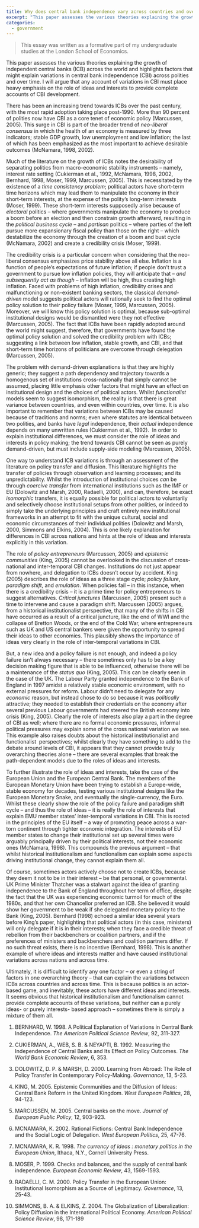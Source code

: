 ```yaml
---
title: Why does central bank independence vary across countries and over time?
excerpt: "This paper assesses the various theories explaining the growth of independent central banks and highlights factors that might explain variations in central bank independence."
categories:
  - government
---
```


> This essay was written as a formative part of my undergraduate studies at the London School of Economics.

This paper assesses the various theories explaining the growth of independent central banks (ICB) across the world and highlights factors that might explain variations in central bank independence (CBI) across polities and over time. I will argue that any account of variations in CBI must place heavy emphasis on the role of ideas and interests to provide complete accounts of CBI development.

There has been an increasing trend towards ICBs over the past century, with the most rapid adoption taking place post-1990. More than 90 percent of polities now have CBI as a core tenet of economic policy (Marcussen, 2005). This surge in CBI is part of the broader trend of *neo-liberal consensus* in which the health of an economy is measured by three indicators; stable GDP growth, low unemployment and low inflation; the last of which has been emphasized as the most important to achieve desirable outcomes (McNamara, 1998, 2002).

Much of the literature on the growth of ICBs notes the desirability of separating politics from macro-economic stability instruments – namely, interest rate setting (Cukierman et al., 1992, McNamara, 1998, 2002, Bernhard, 1998, Moser, 1999, Marcussen, 2005). This is necessitated by the existence of a *time consistency problem*; political actors have short-term time horizons which may lead them to manipulate the economy in their short-term interests, at the expense of the polity’s long-term interests (Moser, 1999). These short-term interests supposedly arise because of *electoral* politics – where governments manipulate the economy to produce a boom before an election and then constrain growth afterward, resulting in the *political business cycle* – and *partisan* politics – where parties of the left pursue more expansionary fiscal policy than those on the right – which destabilize the economy through the creation of a boom and bust cycle (McNamara, 2002) and create a credibility crisis (Moser, 1999).

The credibility crisis is a particular concern when considering that the neo-liberal consensus emphasizes price stability above all else. Inflation is a function of people’s expectations of future inflation; if people don’t trust a government to pursue low inflation policies, they will anticipate that – *and subsequently act as though* – inflation will be high, thus creating high inflation. Faced with problems of high inflation, credibility crises and malfunctioning or non-existent banking sectors, the classical *demand-driven* model suggests political actors will rationally seek to find the optimal policy solution to their policy failure (Moser, 1999, Marcussen, 2005). Moreover, we will know this policy solution is optimal, because sub-optimal institutional designs would be dismantled were they not effective (Marcussen, 2005). The fact that ICBs have been rapidly adopted around the world might suggest, therefore, that governments have found the optimal policy solution and solved the credibility problem with ICBs; suggesting a link between low inflation, stable growth, and CBI, and that short-term time horizons of politicians are overcome through delegation (Marcussen, 2005).

The problem with demand-driven explanations is that they are highly generic; they suggest a path dependency and trajectory towards a homogenous set of institutions cross-nationally that simply cannot be assumed, placing little emphasis other factors that might have an effect on institutional design and the choices of political actors. Whilst *functionalist* models seem to suggest isomorphism, the reality is that there is great variance between countries, and even within countries, over time. It is also important to remember that variations between ICBs may be caused because of traditions and norms; even where statutes are identical between two polities, and banks have *legal* independence, their *actual* independence depends on many unwritten rules (Cukierman et al., 1992).  In order to explain institutional differences, we must consider the role of ideas and interests in policy making; the trend towards CBI cannot be seen as purely demand-driven, but must include supply-side modeling (Marcussen, 2005).

One way to understand ICB variations is through an assessment of the literature on policy transfer and diffusion. This literature highlights the transfer of policies through observation and learning processes; and its unpredictability. Whilst the introduction of institutional choices *can* be through *coercive transfer* from international institutions such as the IMF or EU (Dolowitz and Marsh, 2000, Radaelli, 2000), and can, therefore, be exact *isomorphic* transfers, it is equally possible for political actors to voluntarily and selectively choose institutional setups from other polities, or indeed to simply take the underlying principles and craft entirely new institutional frameworks in an attempt to fit with the unique cultural, social and economic circumstances of their individual polities (Dolowitz and Marsh, 2000, Simmons and Elkins, 2004). This is one likely explanation for differences in CBI across nations and hints at the role of ideas and interests explicitly in this variation.

The role of *policy entrepreneurs* (Marcussen, 2005) and *epistemic communities* (King, 2005) cannot be overlooked in the discussion of cross-national and inter-temporal CBI changes. Institutions do not just appear from nowhere, and delegation to ICBs doesn’t occur by accident. King (2005) describes the role of ideas as a three stage cycle; *policy failure*, *paradigm shift*, and *emulation*. When policies fail – in this instance, when there is a credibility crisis – it is a prime time for policy entrepreneurs to suggest alternatives. *Critical junctures* (Marcussen, 2005) present such a time to intervene and cause a paradigm shift. Marcussen (2005) argues, from a historical institutionalist perspective, that many of the shifts in CBI have occurred as a result of a critical juncture, like the end of WWI and the collapse of Bretton Woods, or the end of the Cold War, where entrepreneurs such as UK and US central bankers were given the opportunity to spread their ideas to other economies. This plausibly shows the importance of ideas very clearly in the role of inter-temporal variations in CBI.

But, a new idea and a policy failure is not enough, and indeed a policy failure isn’t always necessary – there sometimes only has to be a key decision making figure that is able to be influenced, otherwise there will be a maintenance of the *status quo* (King, 2005). This can be clearly seen in the case of the UK. The Labour Party granted independence to the Bank of England in 1997 amidst a relatively stable economic environment, with no external pressures for reform. Labour didn’t need to delegate for any *economic* reason, but instead chose to do so because it was *politically* attractive; they needed to establish their credentials on the economy after several previous Labour governments had steered the British economy into crisis (King, 2005). Clearly the role of interests also play a part in the degree of CBI as well; where there are no formal economic pressures, informal political pressures may explain some of the cross national variation we see. This example also raises doubts about the historical institutionalist and functionalist  perspectives; whilst clearly they have something to add to the debate around levels of CBI, it appears that they cannot provide truly overarching theories alone – there are several examples that break the path-dependent models due to the roles of ideas and interests.

To further illustrate the role of ideas and interests, take the case of the European Union and the European Central Bank. The members of the European Monetary Union have been trying to establish a Europe-wide, stable economy for decades, testing various institutional designs like the European Monetary Snake, and eventually the single-currency, the Euro. Whilst these clearly show the role of the policy failure and paradigm shift cycle – and thus the role of ideas – it is really the role of interests that explain EMU member states’ inter-temporal variations in CBI. This is rooted in the principles of the EU itself – a way of promoting peace across a war-torn continent through tighter economic integration. The interests of EU member states to change their institutional set up several times were arguably principally driven by their political interests, not their economic ones (McNamara, 1998). This compounds the previous argument – that whilst historical institutionalism and functionalism can explain some aspects driving institutional change, they cannot explain them all.

Of course, sometimes actors actively choose not to create ICBs, because they deem it not to be in their interest – be that personal, or governmental. UK Prime Minister Thatcher was a stalwart against the idea of granting independence to the Bank of England throughout her term of office, despite the fact that the UK was experiencing economic turmoil for much of the 1980s, and that her own Chancellor preferred an ICB. She believed it would show her government to be weak if she delegated monetary policy to the Bank (King, 2005). Bernhard (1998) echoed a similar idea several years before King’s paper, highlighting that political actors (in this case, ministers) will only delegate if it is in their interests; when they face a credible threat of rebellion from their backbenchers or coalition partners, and if the preferences of ministers and backbenchers and coalition partners differ. If no such threat exists, there is no incentive (Bernhard, 1998). This is another example of where ideas and interests matter and have caused institutional variations across nations and across time.

Ultimately, it is difficult to identify any one factor – or even a string of factors in one overarching theory – that can explain the variations between ICBs across countries and across time. This is because politics is an actor-based game, and inevitably, these actors have different ideas and interests. It seems obvious that historical institutionalism and functionalism cannot provide complete accounts of these variations, but neither can a purely ideas- or purely interests- based approach – sometimes there is simply a mixture of them all.

<div class="footnotes" markdown="1">

1. BERNHARD, W. 1998. A Political Explanation of Variations in Central Bank Independence. *The American Political Science Review*, 92, 311-327.

2. CUKIERMAN, A., WEB, S. B. & NEYAPTI, B. 1992. Measuring the Independence of Central Banks and Its Effect on Policy Outcomes. *The World Bank Economic Review*, 6, 353.

3. DOLOWITZ, D. P. & MARSH, D. 2000. Learning from Abroad: The Role of Policy Transfer in Contemporary Policy-Making. *Governance*, 13, 5-23.

4. KING, M. 2005. Epistemic Communities and the Diffusion of Ideas: Central Bank Reform in the United Kingdom. *West European Politics*, 28, 94-123.

5. MARCUSSEN, M. 2005. Central banks on the move. *Journal of European Public Policy*, 12, 903-923.

6. MCNAMARA, K. 2002. Rational Fictions: Central Bank Independence and the Social Logic of Delegation. *West European Politics*, 25, 47-76.

7. MCNAMARA, K. R. 1998. *The currency of ideas : monetary politics in the European Union*, Ithaca, N.Y., Cornell University Press.

8. MOSER, P. 1999. Checks and balances, and the supply of central bank independence. *European Economic Review*, 43, 1569-1593.

9. RADAELLI, C. M. 2000. Policy Transfer in the European Union: Institutional Isomorphism as a Source of Legitimacy. *Governance*, 13, 25-43.

10. SIMMONS, B. A. & ELKINS, Z. 2004. The Globalization of Liberalization: Policy Diffusion in the International Political Economy. *American Political Science Review*, 98, 171-189

</div>